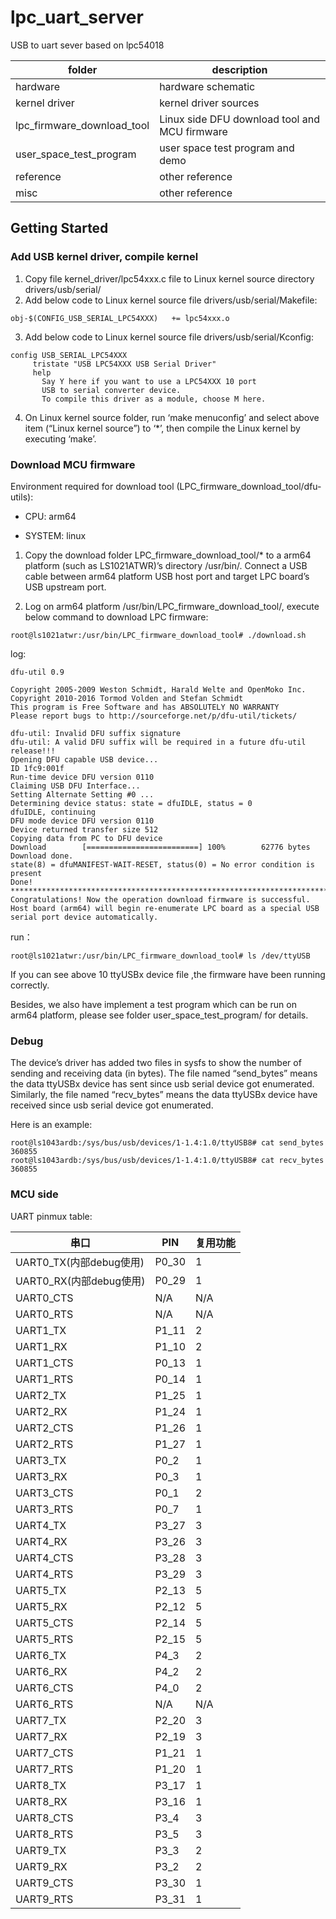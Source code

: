 # lpc_uart_server

USB to uart sever based on lpc54018

| folder                     | description                                   |
| -------------------------- | --------------------------------------------- |
| hardware                   | hardware schematic                            |
| kernel driver              | kernel driver sources                         |
| lpc_firmware_download_tool | Linux side DFU download tool and MCU firmware |
| user_space_test_program    | user space test program and demo              |
| reference                  | other reference                               |
| misc                       | other reference                               |



## Getting Started

### Add USB kernel driver, compile kernel

1. Copy file kernel_driver/lpc54xxx.c file to Linux kernel source directory drivers/usb/serial/
2. Add below code to Linux kernel source file drivers/usb/serial/Makefile:

`obj-$(CONFIG_USB_SERIAL_LPC54XXX)   += lpc54xxx.o`

3. Add below code to Linux kernel source file drivers/usb/serial/Kconfig:

```
config USB_SERIAL_LPC54XXX
     tristate "USB LPC54XXX USB Serial Driver"
     help
       Say Y here if you want to use a LPC54XXX 10 port
       USB to serial converter device.
       To compile this driver as a module, choose M here.

```

4. On Linux kernel source folder, run ‘make menuconfig’ and select above item (“Linux kernel source”) to ‘*’, then compile the Linux kernel by executing ‘make’.

### Download MCU firmware

Environment required for download tool (LPC_firmware_download_tool/dfu-utils):

* CPU:       arm64

* SYSTEM:    linux

1. Copy the download folder  LPC_firmware_download_tool/*  to a arm64 platform (such as LS1021ATWR)’s directory /usr/bin/. Connect a USB cable between arm64 platform USB host port and target LPC board’s USB upstream port.

2. Log on arm64 platform /usr/bin/LPC_firmware_download_tool/, execute below command to download LPC firmware:

   

```
root@ls1021atwr:/usr/bin/LPC_firmware_download_tool# ./download.sh
```

log:

```
dfu-util 0.9

Copyright 2005-2009 Weston Schmidt, Harald Welte and OpenMoko Inc.
Copyright 2010-2016 Tormod Volden and Stefan Schmidt
This program is Free Software and has ABSOLUTELY NO WARRANTY
Please report bugs to http://sourceforge.net/p/dfu-util/tickets/

dfu-util: Invalid DFU suffix signature
dfu-util: A valid DFU suffix will be required in a future dfu-util release!!!
Opening DFU capable USB device...
ID 1fc9:001f
Run-time device DFU version 0110
Claiming USB DFU Interface...
Setting Alternate Setting #0 ...
Determining device status: state = dfuIDLE, status = 0
dfuIDLE, continuing
DFU mode device DFU version 0110
Device returned transfer size 512
Copying data from PC to DFU device
Download        [=========================] 100%        62776 bytes
Download done.
state(8) = dfuMANIFEST-WAIT-RESET, status(0) = No error condition is present
Done!
************************************************************************************************
Congratulations! Now the operation download firmware is successful. Host board (arm64) will begin re-enumerate LPC board as a special USB serial port device automatically.
```

run：

```
root@ls1021atwr:/usr/bin/LPC_firmware_download_tool# ls /dev/ttyUSB
```

If you can see above 10 ttyUSBx device file ,the firmware have been running correctly.



Besides, we also have implement a test program which can be run on arm64 platform, please see folder user_space_test_program/ for details.



### Debug

The device’s driver has added two files in sysfs to show the number of sending and receiving data (in bytes). The file named “send_bytes” means the data ttyUSBx device has sent since usb serial device got enumerated. Similarly, the file named “recv_bytes” means the data ttyUSBx device have received since usb serial device got enumerated.



Here is an example:

```
root@ls1043ardb:/sys/bus/usb/devices/1-1.4:1.0/ttyUSB8# cat send_bytes
360855
root@ls1043ardb:/sys/bus/usb/devices/1-1.4:1.0/ttyUSB8# cat recv_bytes
360855

```



### MCU side

UART pinmux table:

| 串口                    | PIN   | 复用功能 |
| ----------------------- | ----- | -------- |
| UART0_TX(内部debug使用) | P0_30 | 1        |
| UART0_RX(内部debug使用) | P0_29 | 1        |
| UART0_CTS               | N/A   | N/A      |
| UART0_RTS               | N/A   | N/A      |
| UART1_TX                | P1_11 | 2        |
| UART1_RX                | P1_10 | 2        |
| UART1_CTS               | P0_13 | 1        |
| UART1_RTS               | P0_14 | 1        |
| UART2_TX                | P1_25 | 1        |
| UART2_RX                | P1_24 | 1        |
| UART2_CTS               | P1_26 | 1        |
| UART2_RTS               | P1_27 | 1        |
| UART3_TX                | P0_2  | 1        |
| UART3_RX                | P0_3  | 1        |
| UART3_CTS               | P0_1  | 2        |
| UART3_RTS               | P0_7  | 1        |
| UART4_TX                | P3_27 | 3        |
| UART4_RX                | P3_26 | 3        |
| UART4_CTS               | P3_28 | 3        |
| UART4_RTS               | P3_29 | 3        |
| UART5_TX                | P2_13 | 5        |
| UART5_RX                | P2_12 | 5        |
| UART5_CTS               | P2_14 | 5        |
| UART5_RTS               | P2_15 | 5        |
| UART6_TX                | P4_3  | 2        |
| UART6_RX                | P4_2  | 2        |
| UART6_CTS               | P4_0  | 2        |
| UART6_RTS               | N/A   | N/A      |
| UART7_TX                | P2_20 | 3        |
| UART7_RX                | P2_19 | 3        |
| UART7_CTS               | P1_21 | 1        |
| UART7_RTS               | P1_20 | 1        |
| UART8_TX                | P3_17 | 1        |
| UART8_RX                | P3_16 | 1        |
| UART8_CTS               | P3_4  | 3        |
| UART8_RTS               | P3_5  | 3        |
| UART9_TX                | P3_3  | 2        |
| UART9_RX                | P3_2  | 2        |
| UART9_CTS               | P3_30 | 1        |
| UART9_RTS               | P3_31 | 1        |

